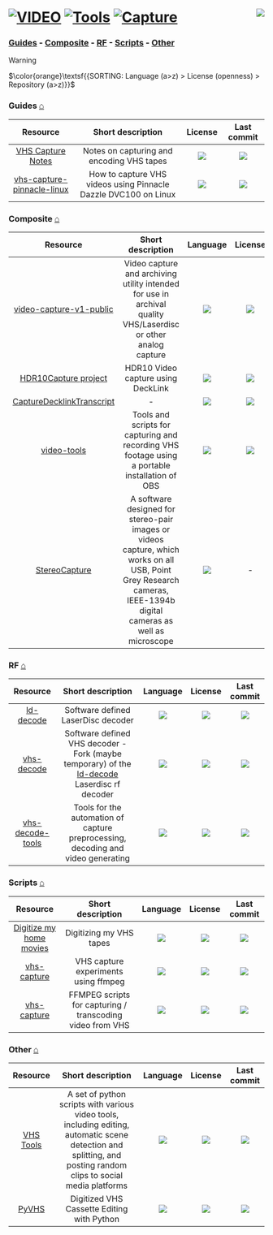 # [![VIDEO](https://flat.badgen.net/badge/HyMPS/VIDEO/green?scale=1.8)](https://github.com/FORARTfe/HyMPS#-1 "VIDEO section") [![Tools](https://flat.badgen.net/badge/HyMPS/Tools/blue?scale=1.8&label=)](https://github.com/FORARTfe/HyMPS/blob/main/Video/Tools.md#-- "Tools page") [![Capture](https://flat.badgen.net/badge/HyMPS/Capture/red?scale=1.8&label=)](https://github.com/FORARTfe/HyMPS/blob/main/Video/Capture.md#-- "Capture subpage") <a href="https://visitorbadge.io/status?path=https%3A%2F%2Fgithub.com%2FFORARTfe%2FHyMPS%2Fblob%2Fmain%2FVideo%2FCapture.md"><img align="right" src="https://api.visitorbadge.io/api/combined?path=https%3A%2F%2Fgithub.com%2FFORARTfe%2FHyMPS%2Fblob%2Fmain%2FVideo%2FCapture.md&label=D%20%2F%20T&labelColor=%23323232&countColor=%23c2ff00&style=flat-square&labelStyle=none" /></a>

### [Guides](#guides-) - [Composite](#composite-) - [RF](#rf-) - [Scripts](#scripts-) - [Other](#other-)

> [!WARNING]
> $\color{orange}\textsf{{SORTING: Language (a>z) > License (openness) > Repository (a>z)}}$

### Guides [⌂](#---)
|Resource|Short description|License|Last commit|
|:-:|:-:|:-:|:-:|
|[VHS Capture Notes](https://github.com/ehrmann/vhs-capture#readme)|Notes on capturing and encoding VHS tapes|[![](https://flat.badgen.net/github/license/ehrmann/vhs-capture?label=)](https://github.com/ehrmann/vhs-capture/blob/master/LICENSE.txt)|[![](https://img.shields.io/github/last-commit/ehrmann/vhs-capture?style=flat-square&label=)](https://github.com/ehrmann/vhs-capture/graphs/code-frequency)|
|[vhs-capture-pinnacle-linux](https://github.com/danyfernandes/vhs-capture-pinnacle-linux#readme)|How to capture VHS videos using Pinnacle Dazzle DVC100 on Linux|[![](https://flat.badgen.net/github/license/danyfernandes/vhs-capture-pinnacle-linux?label=)](https://github.com/danyfernandes/vhs-capture-pinnacle-linux/blob/main/LICENSE)|[![](https://img.shields.io/github/last-commit/danyfernandes/vhs-capture-pinnacle-linux?style=flat-square&label=)](https://github.com/danyfernandes/vhs-capture-pinnacle-linux/graphs/code-frequency)|

### Composite [⌂](#---)
|Resource|Short description|Language|License|Last commit|
|:-:|:-:|:-:|:-:|:-:|
|[video-capture-v1-public](https://github.com/joncampbell123/video-capture-v1-public#readme)|Video capture and archiving utility intended for use in archival quality VHS/Laserdisc or other analog capture|[![](https://img.shields.io/github/languages/top/joncampbell123/video-capture-v1-public?color=pink&style=flat-square)](https://github.com/joncampbell123/video-capture-v1-public/graphs/contributors)|[![](https://flat.badgen.net/github/license/joncampbell123/video-capture-v1-public?label=)](https://github.com/joncampbell123/video-capture-v1-public/issues/1)|[![](https://img.shields.io/github/last-commit/joncampbell123/video-capture-v1-public?style=flat-square&label=)](https://github.com/joncampbell123/video-capture-v1-public/graphs/code-frequency)|
|[HDR10Capture project](https://github.com/manoreken2/projects#readme)|HDR10 Video capture using DeckLink|[![](https://img.shields.io/github/languages/top/manoreken2/projects?color=pink&style=flat-square)](https://github.com/manoreken2/projects/graphs/contributors)|[![](https://flat.badgen.net/github/license/manoreken2/projects?label=)](https://github.com/manoreken2/projects/blob/main/LICENSE)|[![](https://img.shields.io/github/last-commit/manoreken2/projects?style=flat-square&label=)](https://github.com/manoreken2/projects/graphs/code-frequency)|
|[CaptureDecklinkTranscript](https://github.com/RenanSDechen/CaptureDecklinkTranscript#readme)|-|[![](https://img.shields.io/github/languages/top/RenanSDechen/CaptureDecklinkTranscript?color=pink&style=flat-square)](https://github.com/RenanSDechen/CaptureDecklinkTranscript/graphs/contributors)|[![](https://flat.badgen.net/github/license/RenanSDechen/CaptureDecklinkTranscript?label=)](https://github.com/RenanSDechen/CaptureDecklinkTranscript/issues/1)|[![](https://img.shields.io/github/last-commit/RenanSDechen/CaptureDecklinkTranscript?style=flat-square&label=)](https://github.com/RenanSDechen/CaptureDecklinkTranscript/graphs/code-frequency)|
|[video-tools](https://github.com/golden-vcr/video-tools#readme)|Tools and scripts for capturing and recording VHS footage using a portable installation of OBS|[![](https://img.shields.io/github/languages/top/golden-vcr/video-tools?color=pink&style=flat-square)](https://github.com/golden-vcr/video-tools/graphs/contributors)|[![](https://flat.badgen.net/github/license/golden-vcr/video-tools?label=)](https://github.com/golden-vcr/video-tools/issues/1)|[![](https://img.shields.io/github/last-commit/golden-vcr/video-tools?style=flat-square&label=)](https://github.com/golden-vcr/video-tools/graphs/code-frequency)|
|[StereoCapture](https://github.com/shuiwuhen/StereoCapture#readme)|A software designed for stereo-pair images or videos capture, which works on all USB, Point Grey Research cameras, IEEE-1394b digital cameras as well as microscope|[![](https://img.shields.io/github/languages/top/shuiwuhen/StereoCapture?color=pink&style=flat-square)](https://github.com/shuiwuhen/StereoCapture/graphs/contributors)|-|[![](https://img.shields.io/github/last-commit/shuiwuhen/StereoCapture?style=flat-square&label=)](https://github.com/shuiwuhen/StereoCapture/graphs/code-frequency)|


### RF [⌂](#---)
|Resource|Short description|Language|License|Last commit|
|:-:|:-:|:-:|:-:|:-:|
|[ld-decode](https://github.com/happycube/ld-decode#readme)|Software defined LaserDisc decoder|[![](https://img.shields.io/github/languages/top/happycube/ld-decode?color=pink&style=flat-square)](https://github.com/happycube/ld-decode/graphs/contributors)|[![](https://flat.badgen.net/github/license/happycube/ld-decode?label=)](https://github.com/happycube/ld-decode/blob/main/LICENSE)|[![](https://img.shields.io/github/last-commit/happycube/ld-decode?style=flat-square&label=)](https://github.com/happycube/ld-decode/graphs/code-frequency)|
|[vhs-decode](https://github.com/oyvindln/vhs-decode#readme)|Software defined VHS decoder - Fork (maybe temporary) of the [ld-decode](https://github.com/happycube/ld-decode#readme) Laserdisc rf decoder|[![](https://img.shields.io/github/languages/top/oyvindln/vhs-decode?color=pink&style=flat-square)](https://github.com/oyvindln/vhs-decode/graphs/contributors)|[![](https://flat.badgen.net/github/license/oyvindln/vhs-decode?label=)](https://github.com/oyvindln/vhs-decode/blob/main/LICENSE)|[![](https://img.shields.io/github/last-commit/oyvindln/vhs-decode?style=flat-square&label=)](https://github.com/oyvindln/vhs-decode/graphs/code-frequency)|
|[vhs-decode-tools](https://github.com/itewreed/vhs-decode-tools#readme)|Tools for the automation of capture preprocessing, decoding and video generating|[![](https://img.shields.io/github/languages/top/itewreed/vhs-decode-tools?color=pink&style=flat-square)](https://github.com/itewreed/vhs-decode-tools/graphs/contributors)|[![](https://flat.badgen.net/github/license/itewreed/vhs-decode-tools?label=)](https://github.com/itewreed/vhs-decode-tools/blob/main/LICENSE)|[![](https://img.shields.io/github/last-commit/itewreed/vhs-decode-tools?style=flat-square&label=)](https://github.com/itewreed/vhs-decode-tools/graphs/code-frequency)|

### Scripts [⌂](#---)
|Resource|Short description|Language|License|Last commit|
|:-:|:-:|:-:|:-:|:-:|
|[Digitize my home movies](https://github.com/bilken/vhs#readme)|Digitizing my VHS tapes|[![](https://img.shields.io/github/languages/top/bilken/vhs?color=pink&style=flat-square)](https://github.com/bilken/vhs/graphs/contributors)|[![](https://flat.badgen.net/github/license/bilken/vhs?label=)](https://github.com/bilken/vhs/issues/3)|[![](https://img.shields.io/github/last-commit/bilken/vhs?style=flat-square&label=)](https://github.com/bilken/vhs/graphs/code-frequency)|
|[vhs-capture](https://github.com/ccornix/vhs-capture#readme)|VHS capture experiments using ffmpeg|[![](https://img.shields.io/github/languages/top/ccornix/vhs-capture?color=pink&style=flat-square)](https://github.com/ccornix/vhs-capture/graphs/contributors)|[![](https://flat.badgen.net/github/license/ccornix/vhs-capture?label=)](https://github.com/ccornix/vhs-capture/blob/main/LICENSE)|[![](https://img.shields.io/github/last-commit/ccornix/vhs-capture?style=flat-square&label=)](https://github.com/ccornix/vhs-capture/graphs/code-frequency)|
|[vhs-capture](https://github.com/modeler/vhs-capture#readme)|FFMPEG scripts for capturing / transcoding video from VHS|[![](https://img.shields.io/github/languages/top/modeler/vhs-capture?color=pink&style=flat-square)](https://github.com/modeler/vhs-capture/graphs/contributors)|[![](https://flat.badgen.net/github/license/modeler/vhs-capture?label=)](https://github.com/modeler/vhs-capture/issues/1)|[![](https://img.shields.io/github/last-commit/modeler/vhs-capture?style=flat-square&label=)](https://github.com/modeler/vhs-capture/graphs/code-frequency)|

### Other [⌂](#---)
|Resource|Short description|Language|License|Last commit|
|:-:|:-:|:-:|:-:|:-:|
|[VHS Tools](https://github.com/MoeFwacky/vhstools#readme)|A set of python scripts with various video tools, including editing, automatic scene detection and splitting, and posting random clips to social media platforms|[![](https://img.shields.io/github/languages/top/MoeFwacky/vhstools?color=pink&style=flat-square)](https://github.com/MoeFwacky/vhstools/graphs/contributors)|[![](https://flat.badgen.net/github/license/MoeFwacky/vhstools?label=)](https://github.com/MoeFwacky/vhstools/blob/main/LICENSE)|[![](https://img.shields.io/github/last-commit/MoeFwacky/vhstools?style=flat-square&label=)](https://github.com/MoeFwacky/vhstools/graphs/code-frequency)|
|[PyVHS](https://github.com/mddunlap924/PyVHS#readme)|Digitized VHS Cassette Editing with Python|[![](https://img.shields.io/github/languages/top/mddunlap924/PyVHS?color=pink&style=flat-square)](https://github.com/mddunlap924/PyVHS/graphs/contributors)|[![](https://flat.badgen.net/github/license/mddunlap924/PyVHS?label=)](https://github.com/mddunlap924/PyVHS/blob/main/LICENSE)|[![](https://img.shields.io/github/last-commit/mddunlap924/PyVHS?style=flat-square&label=)](https://github.com/mddunlap924/PyVHS/graphs/code-frequency)|
